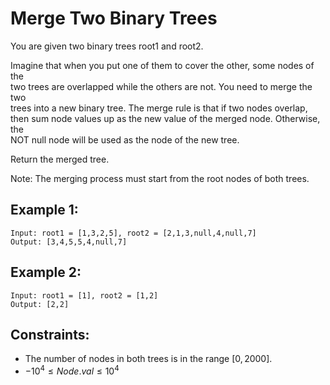 # Merge Two Binary Trees

You are given two binary trees root1 and root2.

Imagine that when you put one of them to cover the other, some nodes of the  
two trees are overlapped while the others are not. You need to merge the two  
trees into a new binary tree. The merge rule is that if two nodes overlap,  
then sum node values up as the new value of the merged node. Otherwise, the  
NOT null node will be used as the node of the new tree.

Return the merged tree.

Note: The merging process must start from the root nodes of both trees.

 

## Example 1:

    Input: root1 = [1,3,2,5], root2 = [2,1,3,null,4,null,7]
    Output: [3,4,5,5,4,null,7]

## Example 2:

    Input: root1 = [1], root2 = [1,2]
    Output: [2,2]

 

## Constraints:

* The number of nodes in both trees is in the range $[0, 2000]$.
* $-10^4 \le Node.val \le 10^4$

